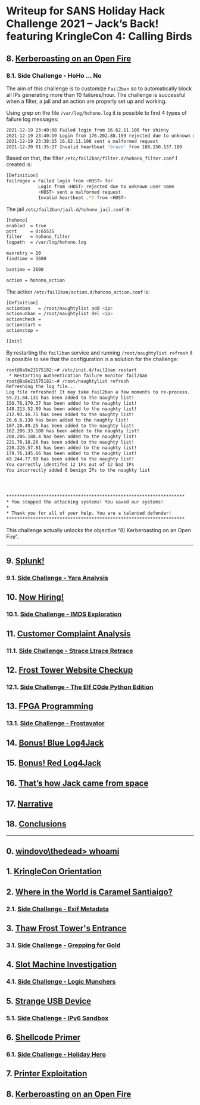 # Writeup for SANS Holiday Hack Challenge 2021 – Jack’s Back! featuring KringleCon 4: Calling Birds
## 8. [Kerberoasting on an Open Fire](/08.%20Kerberoasting%20on%20an%20Open%20Fire/README.md)

### 8.1. Side Challenge - HoHo … No
The aim of this challenge is to customize `Fail2ban` so to automatically block all IPs generating more than 10 failures/hour. The challenge is successful when a filter, a jail and an action are properly set up and working.  

Using grep on the file `/var/log/hohono.log` it is possible to find 4 types of failure log messages:
```bash
2021-12-19 23:40:08 Failed login from 16.62.11.108 for shinny
2021-12-19 23:40:19 Login from 176.202.88.199 rejected due to unknown user name
2021-12-19 23:38:15 16.62.11.108 sent a malformed request
2021-12-20 01:35:27 Invalid heartbeat 'bravo' from 188.150.137.180
```

Based on that, the filter `/etc/fail2ban/filter.d/hohono_filter.conf` I created is:
```bash
[Definition]
failregex = Failed login from <HOST> for
            Login from <HOST> rejected due to unknown user name
            <HOST> sent a malformed request
            Invalid heartbeat .*? from <HOST>
```
The jail `/etc/fail2ban/jail.d/hohono_jail.conf` is:
```bash
[hohono]
enabled  = true
port     = 0:65535
filter   = hohono_filter
logpath  = /var/log/hohono.log

maxretry = 10
findtime = 3600

bantime = 3600

action = hohono_action
```

The action `/etc/fail2ban/action.d/hohono_action.conf` is:
```bash
[Definition]
actionban   = /root/naughtylist add <ip>
actionunban = /root/naughtylist del <ip>
actioncheck = 
actionstart = 
actionstop = 

[Init]
```

By restarting the `fail2ban` service and running `/root/naughtylist refresh` it is possible to see that the configuration is a solution for the challenge:
```bash
root@8a9e21575182:~# /etc/init.d/fail2ban restart
 * Restarting Authentication failure monitor fail2ban                                   [ OK ] 
root@8a9e21575182:~# /root/naughtylist refresh
Refreshing the log file...
Log file refreshed! It may take fail2ban a few moments to re-process.
59.21.84.131 has been added to the naughty list!
150.76.170.37 has been added to the naughty list!
148.213.52.89 has been added to the naughty list!
212.93.16.75 has been added to the naughty list!
26.6.6.138 has been added to the naughty list!
107.28.49.25 has been added to the naughty list!
162.206.33.108 has been added to the naughty list!
208.206.188.4 has been added to the naughty list!
221.76.18.26 has been added to the naughty list!
220.226.57.81 has been added to the naughty list!
179.76.145.66 has been added to the naughty list!
49.244.77.90 has been added to the naughty list!
You correctly identifed 12 IPs out of 12 bad IPs
You incorrectly added 0 benign IPs to the naughty list




*******************************************************************
* You stopped the attacking systems! You saved our systems!
*
* Thank you for all of your help. You are a talented defender!
*******************************************************************
```

This challenge actually unlocks the objective “8) Kerberoasting on an Open Fire”.

---
## 9. [Splunk!](/09.%20Splunk!/README.md)
### 9.1. [Side Challenge - Yara Analysis](/09.%20Splunk!/09.01.%20Yara%20Analisys/README.md)
## 10. [Now Hiring!](/10.%20Now%20Hiring!/README.md)
### 10.1. [Side Challenge - IMDS Exploration](/10.%20Now%20Hiring!/10.01%20IMDS%20Exploration/README.md)
## 11. [Customer Complaint Analysis](/11.%20Customer%20Complaint%20Analysis/README.md)
### 11.1. [Side Challenge - Strace Ltrace Retrace](/11.%20Customer%20Complaint%20Analysis/11.01%20Side%20Challenge%20-%20Strace%20Ltrace%20Retrace/README.md)
## 12. [Frost Tower Website Checkup](/12.%20Frost%20Tower%20Website%20Checkup/README.md)
### 12.1. [Side Challenge - The Elf C0de Python Edition](/12.%20Frost%20Tower%20Website%20Checkup/12.01.%20Side%20Challenge%20-%20The%20Elf%20C0de%20Python%20Edition/README.md)
## 13. [FPGA Programming](/13.%20FPGA%20Programming/README.md)
### 13.1. [Side Challenge - Frostavator](/13.%20FPGA%20Programming/13.01.%20Side%20Challenge%20-%20Frostavator/README.md)
## 14. [Bonus! Blue Log4Jack](/14.%20Bonus!%20Blue%20Log4Jack/README.md)
## 15. [Bonus! Red Log4Jack](/15.%20Bonus!%20Red%20Log4Jack/README.md)
## 16. [That’s how Jack came from space](/README.md#16-thats-how-jack-came-from-space)
## 17. [Narrative](/README.md#17-narrative)
## 18. [Conclusions](/README.md#18-conclusions)
---
## 0. [windovo\\thedead> whoami](/README.md)
## 1. [KringleCon Orientation](/01.%20KringleCon%20Orientation/README.md)
## 2. [Where in the World is Caramel Santiaigo?](/02.%20Where%20in%20the%20World%20is%20Caramel%20Santiaigo/README.md)
### 2.1. [Side Challenge - Exif Metadata](/02.%20Where%20in%20the%20World%20is%20Caramel%20Santiaigo/02.01.%20Side%20Challenge%20-%20Exif%20Metadata/README.md)
## 3. [Thaw Frost Tower's Entrance](/03.%20Thaw%20Frost%20Tower's%20Entrance/README.md)
### 3.1. [Side Challenge - Grepping for Gold](/03.%20Thaw%20Frost%20Tower's%20Entrance/03.01.%20Grepping%20for%20Gold/README.md)
## 4. [Slot Machine Investigation](/04.%20Slot%20Machine%20Investigation/README.md)
### 4.1. [Side Challenge - Logic Munchers](/04.%20Slot%20Machine%20Investigation/04.01.%20Side%20Challenge%20-%20Logic%20Munchers/README.md)
## 5. [Strange USB Device](/05.%20Strange%20USB%20Device/README.md)
### 5.1. [Side Challenge - IPv6 Sandbox](/05.%20Strange%20USB%20Device/05.01.%20Side%20Challenge%20-%20IPv6%20Sandbox/README.md)
## 6. [Shellcode Primer](/06.%20Shellcode%20Primer/README.md)
### 6.1. [Side Challenge - Holiday Hero](/06.%20Shellcode%20Primer/06.01.%20Side%20Challenge%20-%20Holiday%20Hero/README.md)
## 7. [Printer Exploitation](/07.%20Printer%20Exploitation/README.md)
## 8. [Kerberoasting on an Open Fire](/08.%20Kerberoasting%20on%20an%20Open%20Fire/README.md)